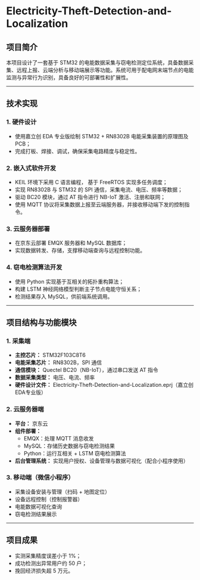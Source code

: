 # Electricity-Theft-Detection-and-Localization

## 项目简介

本项目设计了一套基于 STM32 的电能数据采集与窃电检测定位系统，具备数据采集、远程上报、云端分析与移动端展示等功能。系统可用于配电网末端节点的电能监测与异常行为识别，具备良好的可部署性和扩展性。

---

## 技术实现

### 1. 硬件设计
- 使用嘉立创 EDA 专业版绘制 STM32 + RN8302B 电能采集装置的原理图及 PCB；
- 完成打板、焊接、调试，确保采集电路精度与稳定性。

### 2. 嵌入式软件开发
- KEIL 环境下采用 C 语言编程， 基于 FreeRTOS 实现多任务调度；
- 实现 RN8302B 与 STM32 的 SPI 通信，采集电流、电压、频率等数据；
- 驱动 BC20 模块，通过 AT 指令进行 NB-IoT 激活、注册和联网；
- 使用 MQTT 协议将采集数据上报至云端服务器，并接收移动端下发的控制指令。

### 3. 云服务器部署
- 在京东云部署 EMQX 服务器和 MySQL 数据库；
- 实现数据转发、存储，支撑移动端查询与远程控制功能。

### 4. 窃电检测算法开发
- 使用 Python 实现基于互相关的拓扑重构算法；
- 构建 LSTM 神经网络模型判断主子节点电能守恒关系；
- 检测结果存入 MySQL，供前端系统调用。

---

## 项目结构与功能模块

### 1. 采集端
- **主控芯片：** STM32F103C8T6
- **电能采集芯片：** RN8302B，SPI 通信
- **通信模块：** Quectel BC20（NB-IoT），通过串口发送 AT 指令
- **数据采集类型：** 电压、电流、频率
- **硬件设计文件：** Electricity-Theft-Detection-and-Localization.eprj（嘉立创EDA专业版）

### 2. 云服务器端
- **平台：** 京东云
- **组件部署：**
  - EMQX：处理 MQTT 消息收发
  - MySQL：存储历史数据与窃电检测结果
  - Python：运行互相关 + LSTM 窃电检测算法
- **后台管理系统：** 实现用户授权、设备管理与数据可视化（配合小程序使用）

### 3. 移动端（微信小程序）
- 采集设备安装与管理（扫码 + 地图定位）
- 设备远程控制（控制报警器）
- 电能数据可视化查询
- 窃电检测结果展示

---

## 项目成果

- 实测采集精度误差小于 1%；
- 成功检测出异常用户约 50 户；
- 挽回经济损失超 5 万元。
